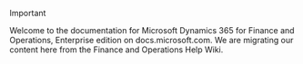 > [!IMPORTANT]
> Welcome to the documentation for Microsoft Dynamics 365 for Finance and Operations, Enterprise edition on docs.microsoft.com. We are migrating our content here from the Finance and Operations Help Wiki. 


